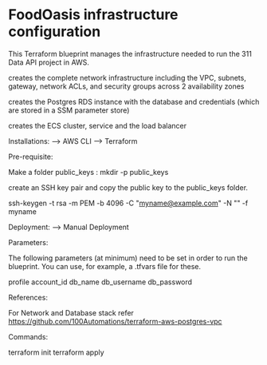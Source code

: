 # FoodOasis infrastructure configuration

This Terraform blueprint manages the infrastructure needed to run the 311 Data API project in AWS.

creates the complete network infrastructure including the VPC, subnets, gateway, network ACLs, and security groups across 2 availability zones

creates the Postgres RDS instance with the database and credentials (which are stored in a SSM parameter store)

creates the ECS cluster, service and the load balancer

Installations:
--> AWS CLI
--> Terraform

Pre-requisite:

Make a folder public_keys : mkdir -p public_keys

create an SSH key pair and copy the public key to the public_keys folder.

ssh-keygen -t rsa -m PEM -b 4096 -C "myname@example.com" -N "" -f myname


Deployment: 
--> Manual Deployment

Parameters:

The following parameters (at minimum) need to be set in order to run the blueprint. You can use, for example, a .tfvars file for these.

profile
account_id
db_name
db_username
db_password

References:

For Network and Database stack refer https://github.com/100Automations/terraform-aws-postgres-vpc

Commands:

terraform init
terraform apply